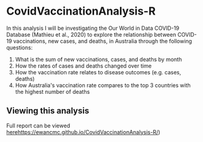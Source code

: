 # CovidVaccinationAnalysis-R

In this analysis I will be investigating the Our World in Data COVID-19 Database (Mathieu et al., 2020) to explore the relationship between COVID-19 vaccinations, new cases, and deaths, in Australia through the following questions:

1. What is the sum of new vaccinations, cases, and deaths by month
2. How the rates of cases and deaths changed over time
3. How the vaccination rate relates to disease outcomes (e.g. cases, deaths)
4. How Australia's vaccination rate compares to the top 3 countries with the highest number of deaths

## Viewing this analysis

Full report can be viewed [here](https://ewancmc.github.io/CovidVaccinationAnalysis-R/)https://ewancmc.github.io/CovidVaccinationAnalysis-R/)

